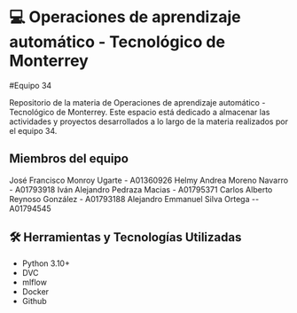 # 💻 Operaciones de aprendizaje automático - Tecnológico de Monterrey
#Equipo 34

Repositorio de la materia de Operaciones de aprendizaje automático - Tecnológico de Monterrey. Este espacio está dedicado a almacenar las actividades y proyectos desarrollados a lo largo de la materia realizados por el equipo 34.

## Miembros del equipo 

José Francisco Monroy Ugarte - A01360926
Helmy Andrea Moreno Navarro - A01793918
Iván Alejandro Pedraza Macias - A01795371
Carlos Alberto Reynoso González - A01793188
Alejandro Emmanuel Silva Ortega -- A01794545


## 🛠 Herramientas y Tecnologías Utilizadas 

- Python 3.10+
- DVC
- mlflow
- Docker
- Github